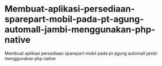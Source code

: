 # Membuat-aplikasi-persediaan-sparepart-mobil-pada-pt-agung-automall-jambi-menggunakan-php-native
Membuat aplikasi persediaan sparepart mobil pada pt agung automall jambi menggunakan php native
